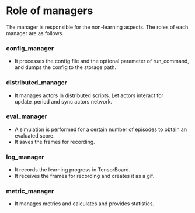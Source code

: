# Role of managers

The manager is responsible for the non-learning aspects. The roles of each manager are as follows.

### config_manager
- It processes the config file and the optional parameter of run_command, and dumps the config to the storage path.

### distributed_manager
- It manages actors in distributed scripts. Let actors interact for update_period and sync actors network.

### eval_manager
- A simulation is performed for a certain number of episodes to obtain an evaluated score.
- It saves the frames for recording.

### log_manager
- It records the learning progress in TensorBoard. 
- It receives the frames for recording and creates it as a gif.

### metric_manager
- It manages metrics and calculates and provides statistics.
